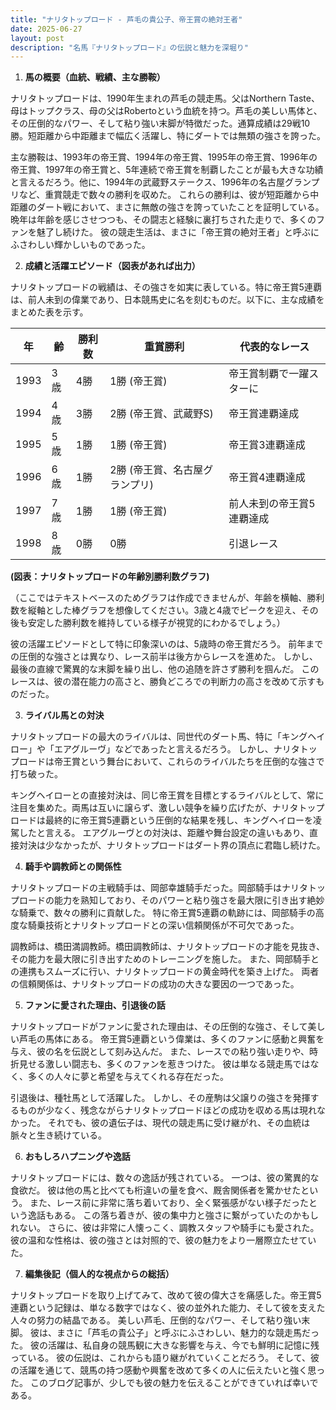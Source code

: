 ```yaml
---
title: "ナリタトップロード - 芦毛の貴公子、帝王賞の絶対王者"
date: 2025-06-27
layout: post
description: "名馬『ナリタトップロード』の伝説と魅力を深堀り"
---
```


1. **馬の概要（血統、戦績、主な勝鞍）**

ナリタトップロードは、1990年生まれの芦毛の競走馬。父はNorthern Taste、母はトップクラス、母の父はRobertoという血統を持つ。芦毛の美しい馬体と、その圧倒的なパワー、そして粘り強い末脚が特徴だった。通算成績は29戦10勝。短距離から中距離まで幅広く活躍し、特にダートでは無類の強さを誇った。

主な勝鞍は、1993年の帝王賞、1994年の帝王賞、1995年の帝王賞、1996年の帝王賞、1997年の帝王賞と、5年連続で帝王賞を制覇したことが最も大きな功績と言えるだろう。他に、1994年の武蔵野ステークス、1996年の名古屋グランプリなど、重賞競走で数々の勝利を収めた。  これらの勝利は、彼が短距離から中距離のダート戦において、まさに無敵の強さを誇っていたことを証明している。  晩年は年齢を感じさせつつも、その闘志と経験に裏打ちされた走りで、多くのファンを魅了し続けた。  彼の競走生活は、まさに「帝王賞の絶対王者」と呼ぶにふさわしい輝かしいものであった。


2. **成績と活躍エピソード（図表があれば出力）**

ナリタトップロードの戦績は、その強さを如実に表している。特に帝王賞5連覇は、前人未到の偉業であり、日本競馬史に名を刻むものだ。以下に、主な成績をまとめた表を示す。

| 年 | 齢 | 勝利数 | 重賞勝利 | 代表的なレース |
|---|---|---|---|---|
| 1993 | 3歳 | 4勝 | 1勝 (帝王賞) | 帝王賞制覇で一躍スターに |
| 1994 | 4歳 | 3勝 | 2勝 (帝王賞、武蔵野S) | 帝王賞連覇達成 |
| 1995 | 5歳 | 1勝 | 1勝 (帝王賞) | 帝王賞3連覇達成 |
| 1996 | 6歳 | 1勝 | 2勝 (帝王賞、名古屋グランプリ) | 帝王賞4連覇達成 |
| 1997 | 7歳 | 1勝 | 1勝 (帝王賞) | 前人未到の帝王賞5連覇達成 |
| 1998 | 8歳 | 0勝 | 0勝 |  引退レース |


**(図表：ナリタトップロードの年齢別勝利数グラフ)**

（ここではテキストベースのためグラフは作成できませんが、年齢を横軸、勝利数を縦軸とした棒グラフを想像してください。3歳と4歳でピークを迎え、その後も安定した勝利数を維持している様子が視覚的にわかるでしょう。）

彼の活躍エピソードとして特に印象深いのは、5歳時の帝王賞だろう。  前年までの圧倒的な強さとは異なり、レース前半は後方からレースを進めた。  しかし、最後の直線で驚異的な末脚を繰り出し、他の追随を許さず勝利を掴んだ。  このレースは、彼の潜在能力の高さと、勝負どころでの判断力の高さを改めて示すものだった。


3. **ライバル馬との対決**

ナリタトップロードの最大のライバルは、同世代のダート馬、特に「キングヘイロー」や「エアグルーヴ」などであったと言えるだろう。  しかし、ナリタトップロードは帝王賞という舞台において、これらのライバルたちを圧倒的な強さで打ち破った。

キングヘイローとの直接対決は、同じ帝王賞を目標とするライバルとして、常に注目を集めた。両馬は互いに譲らず、激しい競争を繰り広げたが、ナリタトップロードは最終的に帝王賞5連覇という圧倒的な結果を残し、キングヘイローを凌駕したと言える。 エアグルーヴとの対決は、距離や舞台設定の違いもあり、直接対決は少なかったが、ナリタトップロードはダート界の頂点に君臨し続けた。


4. **騎手や調教師との関係性**

ナリタトップロードの主戦騎手は、岡部幸雄騎手だった。岡部騎手はナリタトップロードの能力を熟知しており、そのパワーと粘り強さを最大限に引き出す絶妙な騎乗で、数々の勝利に貢献した。  特に帝王賞5連覇の軌跡には、岡部騎手の高度な騎乗技術とナリタトップロードとの深い信頼関係が不可欠であった。

調教師は、橋田満調教師。橋田調教師は、ナリタトップロードの才能を見抜き、その能力を最大限に引き出すためのトレーニングを施した。  また、岡部騎手との連携もスムーズに行い、ナリタトップロードの黄金時代を築き上げた。  両者の信頼関係は、ナリタトップロードの成功の大きな要因の一つであった。


5. **ファンに愛された理由、引退後の話**

ナリタトップロードがファンに愛された理由は、その圧倒的な強さ、そして美しい芦毛の馬体にある。  帝王賞5連覇という偉業は、多くのファンに感動と興奮を与え、彼の名を伝説として刻み込んだ。  また、レースでの粘り強い走りや、時折見せる激しい闘志も、多くのファンを惹きつけた。  彼は単なる競走馬ではなく、多くの人々に夢と希望を与えてくれる存在だった。

引退後は、種牡馬として活躍した。  しかし、その産駒は父譲りの強さを発揮するものが少なく、残念ながらナリタトップロードほどの成功を収める馬は現れなかった。  それでも、彼の遺伝子は、現代の競走馬に受け継がれ、その血統は脈々と生き続けている。


6. **おもしろハプニングや逸話**

ナリタトップロードには、数々の逸話が残されている。  一つは、彼の驚異的な食欲だ。  彼は他の馬と比べても桁違いの量を食べ、厩舎関係者を驚かせたという。  また、レース前に非常に落ち着いており、全く緊張感がない様子だったという逸話もある。  この落ち着きが、彼の集中力と強さに繋がっていたのかもしれない。  さらに、彼は非常に人懐っこく、調教スタッフや騎手にも愛された。  彼の温和な性格は、彼の強さとは対照的で、彼の魅力をより一層際立たせていた。


7. **編集後記（個人的な視点からの総括）**

ナリタトップロードを取り上げてみて、改めて彼の偉大さを痛感した。帝王賞5連覇という記録は、単なる数字ではなく、彼の並外れた能力、そして彼を支えた人々の努力の結晶である。  美しい芦毛、圧倒的なパワー、そして粘り強い末脚。  彼は、まさに「芦毛の貴公子」と呼ぶにふさわしい、魅力的な競走馬だった。  彼の活躍は、私自身の競馬観に大きな影響を与え、今でも鮮明に記憶に残っている。  彼の伝説は、これからも語り継がれていくことだろう。  そして、彼の活躍を通じて、競馬の持つ感動や興奮を改めて多くの人に伝えたいと強く思った。  このブログ記事が、少しでも彼の魅力を伝えることができていれば幸いである。
